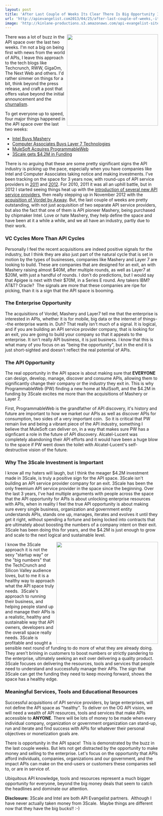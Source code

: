 ```yaml
---
layout: post
title: 'After Last Couple of Weeks Its Clear There Is Big Opportunity In The API Space'
url: 'http://apievangelist.com2013/04/25/after-last-couple-of-weeks,-its-clear-there-is-big-opportunity-in-api-the-space/'
image: 'http://kinlane-productions.s3.amazonaws.com/api-evangelist-site/blog/hundred-dollar-bills.jpg'
---
```



<p>
     <img src="https://s3.amazonaws.com/kinlane-productions/hundred-dollar-bills.jpg"  width="300" align="right" />
</p>
<p>
     There was a lot of buzz in the API space over the last two weeks. I'm not a big on being first with news from the world of APIs, I leave this approach to the tech blogs like Techcrunch, RWW, GigaOm, The Next Web and others. I'd rather simmer on things for a bit, think beyond the press release, and craft a post that offers value beyond the initial announcement and the <a href="http://en.wikipedia.org/wiki/Churnalism">churnalism</a>.
</p>
<p>
     To get everyone up to speed, four major things happened in the API space over the last two weeks:
</p>
<ul >
     <li>
          <a href="http://readwrite.com/2013/04/17/intel-acquires-mashery">Intel Buys Mashery</a>
     </li>
     <li>
          <a href="http://www.ca.com/us/content/Integration/Layer-7-Technologies.aspx">Computer Associates Buys Layer 7 Technologies</a>
     </li>
     <li>
          <a href="http://blog.programmableweb.com/2013/04/23/programmableweb-joins-mulesoft/">MuleSoft Acquires ProgrammableWeb</a>
     </li>
     <li>
          <a href="http://www.3scale.net/2013/04/thank-you-to-investors-and-customers/">3Scale gets $4.2M in Funding</a>
     </li>
</ul>
<p>
     There is no arguing that these are some pretty significant signs the API industry is picking up the pace, especially when you have companies like Intel and Computer Associates taking notice and making investments. I've been tracking on the space for 3 years now, with round-ups of API service providers in <a title="API Service Providers 2011" href="http://blog.programmableweb.com/2011/10/19/api-service-provider-roundup/">2011</a> and <a href="/2012/06/15/api-service-provider-roundup-for-2012/">2012</a>. For 2010, 2011 it was all an uphill battle, but in 2012 I started seeing things heat up with the <a href="/2012/06/15/api-service-provider-roundup-for-2012/">introduction of several new API service providers</a>, then really stepping up in November 2012 with the <a href="/2012/11/13/axway-acquires-api-management-service-provider-vordel/">acquisition of Vordel by Axway</a>. But, the last couple of weeks are pretty outstanding, with not just acquisition of two separate API service providers, but also the fact that one of them is API pioneer Mashery, being purchased by chipmaker Intel. Love or hate Mashery, they help define the space and have been at it a while a while, and we all have an industry, partly due to their work.
</p>
<h3>
     VC Cycles More Than API Cycles
</h3>
<p>
     Personally I feel the recent acquisitions are indeed positive signals for the industry, but I think they are also just part of the natural cycle that is set in motion by the types of businesses, companies like Mashery and Layer 7 are looking to build. These are companies that are designed for an exit, an with Mashery raising almost $40M, after multiple rounds, as well as Layer7 at $20M, with just a handful of rounds. I don't do predictions, but I would say that Apigee is next with their $70M, in a Series E round. Any takers IBM? AT&amp;T? Oracle?  The signals are more that these companies are ripe for picking, than it is a sign that the API space is booming.
</p>
<h3>
     The Enterprise Opportunity
</h3>
<p>
     The acquisitions of Vordel, Mashery and Layer7 tell me that the enterprise is interested in APIs, whether it is for mobile, big data or the internet of things--the enterprise wants in. Duh? That really isn't much of a signal. It is logical, and if you are building an API service provider company, that is looking for an exit, you are going to build your company so that it appeals to the enterprise. It isn't really API business, it is just business. I know that this is what many of you focus on as "being the opportunity", but in the end it is just short-sighted and doesn't reflect the real potential of APIs.
</p>
<h3>
     The API Opportunity
</h3>
<p>
     The real opportunity in the API space is about making sure that <strong>EVERYONE</strong> can design, develop, manage, discover and consume APIs, allowing them to significantly change their company or the industry they exit in. This is why ProgrammableWeb (PW) finding a new home at MulSsoft, and the $4.2M in funding by 3Scale excites me more than the acquisitions of Mashery or Layer 7.
</p>
<p>
     First, ProgrammableWeb is the grandfather of API discovery, it's history and future are important to how we market our APIs as well as discover APIs for consumption, two sides of a very important coin.  So it is critical that PW remain live and being a vibrant piece of the API industry, something I believe that MuleSoft can deliver on, in a way that makes sure PW has a signficant a role in the future of API discovery. Alcatel-Lucent was completely abandoning their API efforts and it would have been a huge blow to the space if PW went down the toilet with Alcatel-Lucent's self-destructive vision of the future.
</p>
<h3>
     Why The 3Scale Investment is Important
</h3>
<p>
     I know all my haters will laugh, but I think the meager $4.2M investment made in 3Scale, is truly a positive sign for the API space. 3Scale isn't building an API service provider company for an exit. 3Scale has been the only freemium API service provider in the space since the beginning. Over the last 3 years, I've had multiple arguments with people across the space that the API opportunity for APIs is about unlocking enterprise resources with APIs, when in reality I feel the true API opportunity is about making sure every single business, organization and government entity understands APIs, stands one up, manages, iterates and evolves it until they get it right, without spending a fortune and being locked into contracts that are ultimately about boosting the numbers of a company intent on their exit. 3Scale has been doing this for years, and the $4.2M is just enough to grow and scale to the next logical and sustainable level.
</p>
<p>
     <img src="http://kinlane-productions.s3.amazonaws.com/api-craft/API-Craft-SFO-July-2012.png"  width="335" align="right" />
</p>
<p>
     I know the 3Scale approach it is not the sexy "startup way" or the "big numbers" that the TechCrunch and Silicon Valley audience loves, but to me it is a healthy way to approach what the API space truly needs.  3Scale's approach to running their business, and helping people stand up and manage their APIs is a realistic, healthy and sustainable way that API owners, developers and the overall space really needs. 3Scale is profitable and sought a sensible next round of funding to do more of what they are already doing. They aren't brining in customers to boost numbers or strictly pandering to the enterprise, ultimately seeking an exit over delivering a quality product. 3Scale focuses on delivering the resources, tools and services that people need to understand and successfully manage their APIs. The sign that 3Scale can get the funding they need to keep moving forward, shows the space has a healthy edge.
</p>
<h3>
     Meaningful Services, Tools and Educational Resources
</h3>
<p>
     Successful acquisitions of API service providers, by large enterprises, will not define the API space as "healthy". To deliver on the OG API vision, we will need a wealth of API resources, tools and services that make APIs accessible to <strong>ANYONE</strong>. There will be lots of money to be made when every individual company, organization or government organization can stand-up, run and iterate and find success with APIs for whatever their personal objectives or monetization goals are.
</p>
<p>
     There is opportunity in the API space!  This is demonstrated by the buzz in the last couple weeks. But lets not get distracted by the opportunity to make money and selling to the enterprise. Let's focus on the opportunity that APIs afford individuals, companies, organizations and our government, and the impact APIs can make on the end-users or customers these companies sell to, or are in service of.
</p>
<p>
     Ubiquitous API knowledge, tools and resources represent a much bigger opportunity for everyone, beyond the big money deals that seem to catch the headlines and dominate our attention.
</p>
<p>
     <strong>Disclosure:</strong> 3Scale and Intel are both API Evangelist partners.  Although I have never actually taken money from 3Scale.  Maybe things are different now that they have the big bucks!! :-)
</p>
